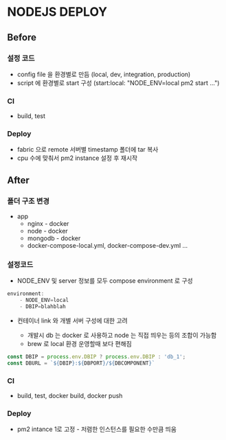 # NODEJS DEPLOY

## Before

### 설정 코드
* config file 을 환경별로 만듬 (local, dev, integration, production)
* script 에 환경별로 start 구성 (start:local: "NODE_ENV=local pm2 start ...")

### CI
* build, test

### Deploy
* fabric 으로 remote 서버별 timestamp 폴더에 tar 복사
* cpu 수에 맞춰서 pm2 instance 설정 후 재시작

## After

### 폴더 구조 변경
* app 
    * nginx - docker
    * node - docker
    * mongodb - docker
    * docker-compose-local.yml, docker-compose-dev.yml ...

### 설정코드
* NODE_ENV 및 server 정보를 모두 compose environment 로 구성

```js
environment:
    - NODE_ENV=local
    - DBIP=blahblah
```

* 컨테이너 link 와 개별 서버 구성에 대한 고려

    * 개발시 db 는 docker 로 사용하고 node 는 직접 띄우는 등의 조합이 가능함
    * brew 로 local 환경 운영할때 보다 편해짐

```js
const DBIP = process.env.DBIP ? process.env.DBIP : 'db_1';
const DBURL = `${DBIP}:${DBPORT}/${DBCOMPONENT}`
```

### CI
* build, test, docker build, docker push

### Deploy

* pm2 intance 1로 고정 - 저렴한 인스턴스를 필요한 수만큼 띄움

